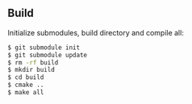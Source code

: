 Build
-----

Initialize submodules, build directory and compile all:
```sh
$ git submodule init
$ git submodule update
$ rm -rf build 
$ mkdir build
$ cd build 
$ cmake ..
$ make all
```

